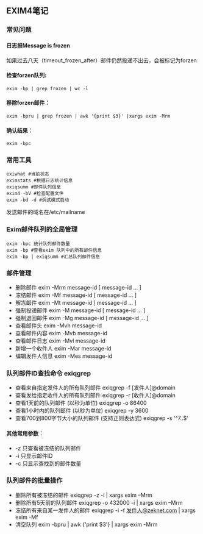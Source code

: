 EXIM4笔记
-------------------------

### 常见问题

#### 日志报Message is frozen
如果过去八天（timeout_frozen_after）邮件仍然投递不出去，会被标记为forzen

#### 检查forzen队列:
    exim -bp | grep frozen | wc -l

#### 移除forzen邮件：
    exim -bpru | grep frozen | awk '{print $3}' |xargs exim -Mrm

#### 确认结果：
    exim -bpc

### 常用工具
    exiwhat #当前状态
    eximstats #根据日志统计信息
    exiqsumm #邮件队列信息
	exim4 -bV #检查配置文件
    exim -bd -d #调试模式启动

发送邮件的域名在/etc/mailname


### Exim邮件队列的全局管理
    exim -bpc 统计队列邮件数量
    exim -bp #查看exim 队列中的所有邮件信息
    exim -bp | exiqsumm #汇总队列邮件信息


### 邮件管理
 * 删除邮件 exim -Mrm message-id [ message-id ... ]
 * 冻结邮件 exim -Mf message-id [ message-id ... ]
 * 解冻邮件 exim -Mt message-id [ message-id ... ]
 * 强制投递邮件 exim -M message-id [ message-id ... ]
 * 强制退回邮件 exim -Mg message-id [ message-id ... ]
 * 查看邮件头 exim -Mvh message-id
 * 查看邮件内容 exim -Mvb message-id
 * 查看邮件日志 exim -Mvl message-id
 * 新增一个收件人 exim -Mar message-id
 * 编辑发件人信息 exim -Mes message-id

### 队列邮件ID查找命令 exiqgrep
 * 查看来自指定发件人的所有队列邮件 exiqgrep -f [发件人]@domain
 * 查看发给指定收件人的所有队列邮件 exiqgrep -r [收件人]@domain
 * 查看1天前的队列邮件 (以秒为单位) exiqgrep -o 86400
 * 查看1小时内的队列邮件 (以秒为单位) exiqgrep -y 3600
 * 查看700到800字节大小的队列邮件 (支持正则表达式) exiqgrep -s '^7..$'
#### 其他常用参数：
 * -z 只查看被冻结的队列邮件
 * -i 只显示邮件ID
 * -c 只显示查找到的邮件数量

### 队列邮件的批量操作

 * 删除所有被冻结的邮件 exiqgrep -z -i | xargs exim –Mrm
 * 删除所有5天前的队列邮件 exiqgrep -o 432000 -i | xargs exim –Mrm
 * 冻结所有来自某一发件人的邮件 exiqgrep -i -f 发件人@zeknet.com | xargs exim -Mf
 * 清空队列 exim -bpru | awk {'print $3'} | xargs exim -Mrm
